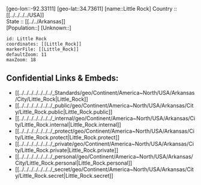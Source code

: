 ﻿---
location: [34.73611,-92.33111] 
mapzoom: [7,12] 
mapmarker: city 
type: City
tags:
- geo/City


SpocWebEntityId: 36078
isDeleted: false
confidential: public

---
[geo-lon::-92.33111] 
[geo-lat::34.73611] 
[name::Little Rock] 
Country :: [[../../../../USA]]  
State :: [[../../Arkansas]]  
[Population::] 
[Unknown::] 


```leaflet
id: Little Rock
coordinates: [[Little_Rock]] 
markerFile: [[Little_Rock]] 
defaultZoom: 11 
maxZoom: 18
```


## Confidential Links & Embeds: 
- [[../../../../../../../_Standards/geo/Continent/America~North/USA/Arkansas/City/Little_Rock|Little_Rock]] 
- [[../../../../../../../_public/geo/Continent/America~North/USA/Arkansas/City/Little_Rock.public|Little_Rock.public]] 
- [[../../../../../../../_internal/geo/Continent/America~North/USA/Arkansas/City/Little_Rock.internal|Little_Rock.internal]] 
- [[../../../../../../../_protect/geo/Continent/America~North/USA/Arkansas/City/Little_Rock.protect|Little_Rock.protect]] 
- [[../../../../../../../_private/geo/Continent/America~North/USA/Arkansas/City/Little_Rock.private|Little_Rock.private]] 
- [[../../../../../../../_personal/geo/Continent/America~North/USA/Arkansas/City/Little_Rock.personal|Little_Rock.personal]] 
- [[../../../../../../../_secret/geo/Continent/America~North/USA/Arkansas/City/Little_Rock.secret|Little_Rock.secret]] 
